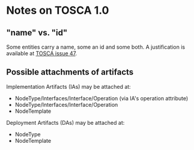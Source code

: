 <!---~~~~~~~~~~~~~~~~~~~~~~~~~~~~~~~~~~~~~~~~~~~~~~~~~~~~~~~~~~~~~~~~~~~~~~~~~~~
  ~ Copyright (c) 2020 Contributors to the Eclipse Foundation
  ~
  ~ See the NOTICE file(s) distributed with this work for additional
  ~ information regarding copyright ownership.
  ~
  ~ This program and the accompanying materials are made available under the
  ~ terms of the Eclipse Public License 2.0 which is available at
  ~ http://www.eclipse.org/legal/epl-2.0, or the Apache Software License 2.0
  ~ which is available at https://www.apache.org/licenses/LICENSE-2.0.
  ~
  ~ SPDX-License-Identifier: EPL-2.0 OR Apache-2.0
  ~~~~~~~~~~~~~~~~~~~~~~~~~~~~~~~~~~~~~~~~~~~~~~~~~~~~~~~~~~~~~~~~~~~~~~~~~~~~-->

  
# Notes on TOSCA 1.0

## "name" vs. "id"

Some entities carry a name, some an id and some both.
A justification is available at [TOSCA issue 47](https://issues.oasis-open.org/browse/TOSCA-47).

## Possible attachments of artifacts

Implementation Artifacts (IAs) may be attached at:

* NodeType/Interfaces/Interface/Operation (via IA's operation attribute)
* NodeType/Interfaces/Interface/Operation
* NodeTemplate

Deployment Artifacts (DAs) may be attached at:

* NodeType
* NodeTemplate
